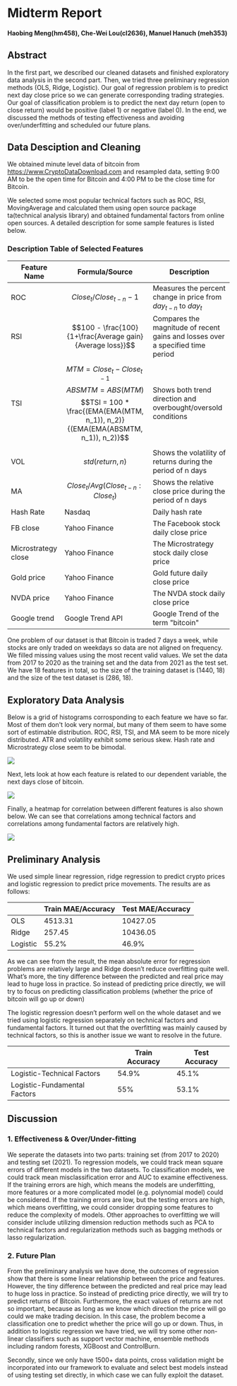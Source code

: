 # Midterm Report

#### Haobing Meng(hm458), Che-Wei Lou(cl2636), Manuel Hanuch (meh353)

## Abstract
In the first part, we described our cleaned datasets and finished exploratory data analysis in the second part. Then, we tried three preliminary regression methods (OLS, Ridge, Logistic). Our goal of regression problem is to predict next day close price so we can generate corresponding trading strategies.  Our goal of classification problem is to predict the next day return (open to close return) would be positive (label 1) or negative (label 0). In the end, we discussed the methods of testing effectiveness and avoiding over/underfitting and scheduled our future plans.

## Data Desciption and Cleaning

We obtained minute level data of bitcoin from https://www.CryptoDataDownload.com and resampled data, setting 9:00 AM to be the open time for Bitcoin and 4:00 PM to be the close time for Bitcoin. 

We selected some most popular technical factors such as ROC, RSI, MovingAverage and calculated them using open source package ta(technical analysis library) and obtained fundamental factors from online open sources. A detailed description for some sample features is listed below. 


### Description Table of Selected Features

| Feature Name        | Formula/Source                                               | Description                                                  |
| ------------------- | ------------------------------------------------------------ | ------------------------------------------------------------ |
| ROC                 | $$Close_{t} / Close_{t-n} -1$$                               | Measures the percent change in price from $day_{t-n}$ to $day_t$ |
| RSI                 | $$100 - \frac{100}{1+\frac{Average gain}{Average loss}}$$    | Compares the magnitude of recent gains and losses over a specified time period |
| TSI                 | $$MTM = Close_{t} - Close_{t-1}$$ $$ABSMTM = ABS(MTM)$$ $$TSI = 100 * \frac{(EMA(EMA(MTM, n_1)), n_2)} {(EMA(EMA(ABSMTM, n_1)), n_2)}$$ | Shows both trend direction and overbought/oversold conditions |
| VOL                 | $$std(return, n)$$                                           | Shows the volatility of returns during the period of n days  |
| MA                  | $$Close_t / Avg(Close_{t-n}: Close_t)$$                      | Shows the relative close price during the period of n days   |
| Hash Rate           | Nasdaq                                                       | Daily hash rate                                              |
| FB close            | Yahoo Finance                                                | The Facebook stock daily close price                         |
| Microstrategy close | Yahoo Finance                                                | The Microstrategy stock daily close price                    |
| Gold price          | Yahoo Finance                                                | Gold future daily close price                                |
| NVDA price          | Yahoo Finance                                                | The NVDA stock daily close price                             |
| Google trend        | Google Trend API                                             | Google Trend of the term "bitcoin"                           |

One problem of our dataset is that Bitcoin is traded 7 days a week, while stocks are only traded on weekdays so data are not aligned on frequency. We filled missing values using the most recent valid values. We set the data from 2017 to 2020 as the training set and the data from 2021 as the test set. We have 18 features in total, so the size of the training dataset is (1440, 18) and the size of the test dataset is (286, 18).

## Exploratory Data Analysis

Below is a grid of histograms corrosponding to each feature we have so far. Most of them don't look very normal, but many of them seem to have some sort of estimable distribution. ROC, RSI, TSI, and MA seem to be more nicely distributed. ATR and volatility exhibit some serious skew. Hash rate and Microstrategy close seem to be bimodal. 

![](feature_histograms.png) 


Next, lets look at how each feature is related to our dependent variable, the next days close of bitcoin.

![](feature_scatterplots.png)

Finally, a heatmap for correlation between different features is also shown below. We can see that correlations among technical factors and correlations among fundamental factors are relatively high.

![](heatmap.png)

## Preliminary Analysis
We used simple linear regression, ridge regression to predict crypto prices and logistic regression to predict price movements.
The results are as follows:  
  
|          | Train MAE/Accuracy | Test MAE/Accuracy |
|----------|--------------------|-------------------|
| OLS      | 4513.31            | 10427.05          |
| Ridge    | 257.45             | 10436.05          |
| Logistic | 55.2%              | 46.9%             |
  
As we can see from the result, the mean absolute error for regression problems are relatively large and Ridge doesn’t reduce overfitting quite well.  What’s more, the tiny difference between the predicted and real price may lead to huge loss in practice. So instead of predicting price directly, we will try to focus on predicting classification problems (whether the price of bitcoin will go up or down)

The logistic regression doesn’t perform well on the whole dataset and we tried using logistic regression separately on technical factors and fundamental factors. It turned out that the overfitting was mainly caused by technical factors, so this is another issue we want to resolve in the future.


|                              | Train Accuracy | Test Accuracy |
|------------------------------|----------------|---------------|
| Logistic-Technical Factors   | 54.9%          | 45.1%         |
| Logistic-Fundamental Factors | 55%            | 53.1%         |



## Discussion

### 1. Effectiveness & Over/Under-fitting
We seperate the datasets into two parts: training set (from 2017 to 2020) and testing set (2021). To regression models, we could track mean square errors of different models in the two datasets. To classification models, we could track mean misclassification error and AUC to examine effectiveness.  
If the training errors are high, which means the models are underfitting, more features or a more complicated model (e.g. polynomial model) could be considered. If the training errors are low, but the testing errors are high, which means overfitting, we could consider dropping some features to reduce the complexity of models. Other approaches to overfitting we will consider include utilizing dimension reduction methods such as PCA to technical factors and regularization methods such as bagging methods or lasso regularization.

### 2. Future Plan
From the preliminary analysis we have done, the outcomes of regression show that there is some linear relationship between the price and features. However, the tiny difference between the predicted and real price may lead to huge loss in practice. So instead of predicting price directly, we will try to predict returns of Bitcoin. Furthermore, the exact values of returns are not so important, because as long as we know which direction the price will go could we make trading decision. In this case, the problem become a classification one to predict whether the price will go up or down. Thus, in addition to logistic regression we have tried, we will try some other non-linear classifiers such as support vector machine, ensemble methods including random forests, XGBoost and ControlBurn.   

Secondly, since we only have 1500+ data points, cross validation might be incorporated into our framework to evaluate and select best models instead of using testing set directly, in which case we can fully exploit the dataset.